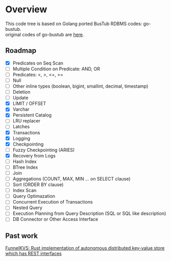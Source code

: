 # Overview
This code tree is based on Golang ported BusTub RDBMS codes: go-bustub.  
original codes of go-bustub are [here](https://github.com/brunocalza/go-bustub).

## Roadmap

- [x] Predicates on Seq Scan
- [ ] Multiple Condition on Predicate: AND, OR
- [ ] Predicates: <, >, <=, >=
- [ ] Null
- [ ] Other inline types (boolean, bigint, smallint, decimal, timestamp)
- [ ] Deletion
- [ ] Update
- [x] LIMIT / OFFSET
- [x] Varchar
- [x] Persistent Catalog
- [ ] LRU replacer
- [ ] Latches
- [x] Transactions
- [x] Logging
- [x] Checkpointing
- [ ] Fuzzy Checkpointing (ARIES)
- [x] Recovery from Logs
- [ ] Hash Index
- [ ] BTree Index
- [ ] Join
- [ ] Aggregations (COUNT, MAX, MIN ... on SELECT clause)
- [ ] Sort (ORDER BY clause) 
- [ ] Index Scan
- [ ] Query Optimazation
- [ ] Concurrent Execution of Transactions
- [ ] Nested Query
- [ ] Execution Planning from Query Description (SQL or SQL like description)
- [ ] DB Connector or Other Access Interface

## Past work
[FunnelKVS: Rust implementation of autonomous distributed key-value store which has REST interfaces](https://github.com/ryogrid/rust_dkvs)
